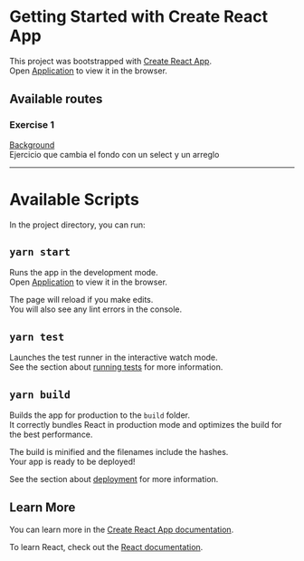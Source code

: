 # Getting Started with Create React App

This project was bootstrapped with [Create React App](https://github.com/facebook/create-react-app). <br/>
Open [Application](https://andresfdel17.github.io/edwin-060323) to view it in the browser.

## Available routes

### Exercise 1

[Background](https://andresfdel17.github.io/edwin-060323/background) <br/>
Ejercicio que cambia el fondo con un select y un arreglo

<hr/>

# Available Scripts

In the project directory, you can run:

## `yarn start`

Runs the app in the development mode.\
Open [Application](https://andresfdel17.github.io/edwin-060323) to view it in the browser.

The page will reload if you make edits.\
You will also see any lint errors in the console.

## `yarn test`

Launches the test runner in the interactive watch mode.\
See the section about [running tests](https://facebook.github.io/create-react-app/docs/running-tests) for more information.

## `yarn build`

Builds the app for production to the `build` folder.\
It correctly bundles React in production mode and optimizes the build for the best performance.

The build is minified and the filenames include the hashes.\
Your app is ready to be deployed!

See the section about [deployment](https://facebook.github.io/create-react-app/docs/deployment) for more information.


## Learn More

You can learn more in the [Create React App documentation](https://facebook.github.io/create-react-app/docs/getting-started).

To learn React, check out the [React documentation](https://reactjs.org/).
